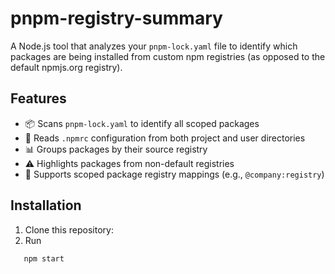 # pnpm-registry-summary

A Node.js tool that analyzes your `pnpm-lock.yaml` file to identify which packages are being installed from custom npm registries (as opposed to the default npmjs.org registry).

## Features

- 📦 Scans `pnpm-lock.yaml` to identify all scoped packages
- 🔧 Reads `.npmrc` configuration from both project and user directories
- 📊 Groups packages by their source registry
- ⚠️  Highlights packages from non-default registries
- 🎯 Supports scoped package registry mappings (e.g., `@company:registry`)

## Installation

1. Clone this repository:
2. Run
```shell
   npm start
```